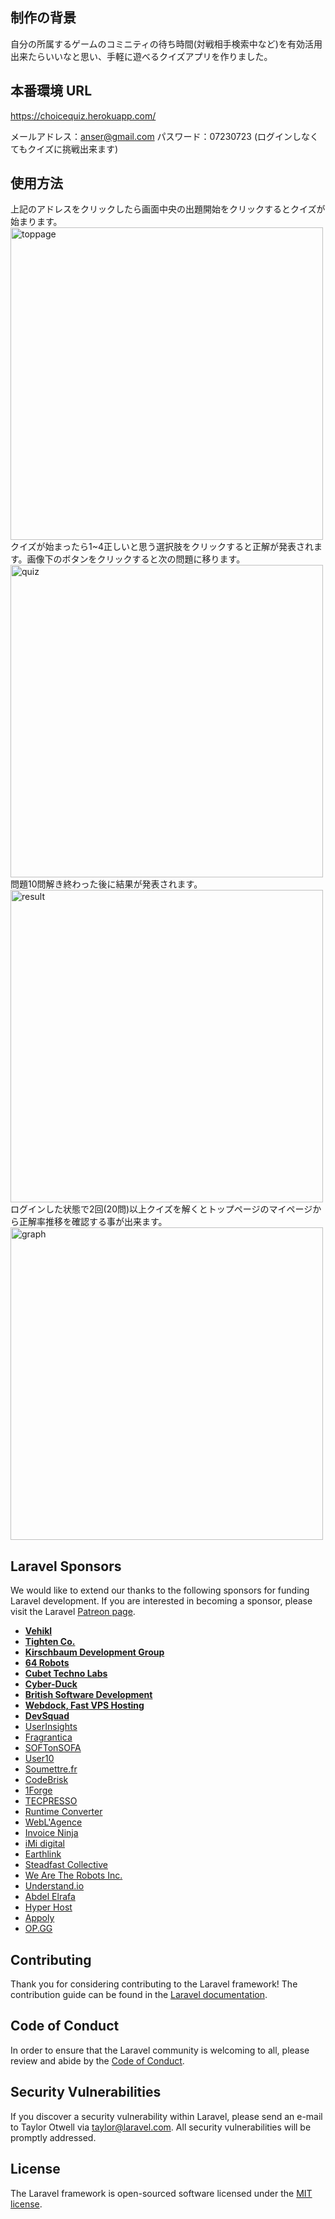 ## 制作の背景
自分の所属するゲームのコミニティの待ち時間(対戦相手検索中など)を有効活用出来たらいいなと思い、手軽に遊べるクイズアプリを作りました。

## 本番環境 URL

https://choicequiz.herokuapp.com/

メールアドレス：anser@gmail.com
パスワード：07230723
(ログインしなくてもクイズに挑戦出来ます)

## 使用方法
上記のアドレスをクリックしたら画面中央の出題開始をクリックするとクイズが始まります。
<br>
<img width="500" alt="toppage" src="https://user-images.githubusercontent.com/61533662/79689539-7f3fa380-8290-11ea-84d3-8513ef152c54.png">
<br>
クイズが始まったら1~4正しいと思う選択肢をクリックすると正解が発表されます。画像下のボタンをクリックすると次の問題に移ります。
<br>
<img width="500" alt="quiz" src="https://user-images.githubusercontent.com/61533662/79705413-98783c80-82f0-11ea-80cf-df85021d0a1d.png">
<br>
問題10問解き終わった後に結果が発表されます。
<br>
<img width="500" alt="result" src="https://user-images.githubusercontent.com/61533662/79705524-f9a01000-82f0-11ea-9875-23b6c7f331a6.png">
<br>
ログインした状態で2回(20問)以上クイズを解くとトップページのマイページから正解率推移を確認する事が出来ます。
<br>
<img width="500" alt="graph" src="https://user-images.githubusercontent.com/61533662/79705781-d9248580-82f1-11ea-9157-3786ddcf7a86.png">
<br>

## Laravel Sponsors

We would like to extend our thanks to the following sponsors for funding Laravel development. If you are interested in becoming a sponsor, please visit the Laravel [Patreon page](https://patreon.com/taylorotwell).

- **[Vehikl](https://vehikl.com/)**
- **[Tighten Co.](https://tighten.co)**
- **[Kirschbaum Development Group](https://kirschbaumdevelopment.com)**
- **[64 Robots](https://64robots.com)**
- **[Cubet Techno Labs](https://cubettech.com)**
- **[Cyber-Duck](https://cyber-duck.co.uk)**
- **[British Software Development](https://www.britishsoftware.co)**
- **[Webdock, Fast VPS Hosting](https://www.webdock.io/en)**
- **[DevSquad](https://devsquad.com)**
- [UserInsights](https://userinsights.com)
- [Fragrantica](https://www.fragrantica.com)
- [SOFTonSOFA](https://softonsofa.com/)
- [User10](https://user10.com)
- [Soumettre.fr](https://soumettre.fr/)
- [CodeBrisk](https://codebrisk.com)
- [1Forge](https://1forge.com)
- [TECPRESSO](https://tecpresso.co.jp/)
- [Runtime Converter](http://runtimeconverter.com/)
- [WebL'Agence](https://weblagence.com/)
- [Invoice Ninja](https://www.invoiceninja.com)
- [iMi digital](https://www.imi-digital.de/)
- [Earthlink](https://www.earthlink.ro/)
- [Steadfast Collective](https://steadfastcollective.com/)
- [We Are The Robots Inc.](https://watr.mx/)
- [Understand.io](https://www.understand.io/)
- [Abdel Elrafa](https://abdelelrafa.com)
- [Hyper Host](https://hyper.host)
- [Appoly](https://www.appoly.co.uk)
- [OP.GG](https://op.gg)

## Contributing

Thank you for considering contributing to the Laravel framework! The contribution guide can be found in the [Laravel documentation](https://laravel.com/docs/contributions).

## Code of Conduct

In order to ensure that the Laravel community is welcoming to all, please review and abide by the [Code of Conduct](https://laravel.com/docs/contributions#code-of-conduct).

## Security Vulnerabilities

If you discover a security vulnerability within Laravel, please send an e-mail to Taylor Otwell via [taylor@laravel.com](mailto:taylor@laravel.com). All security vulnerabilities will be promptly addressed.

## License

The Laravel framework is open-sourced software licensed under the [MIT license](https://opensource.org/licenses/MIT).
